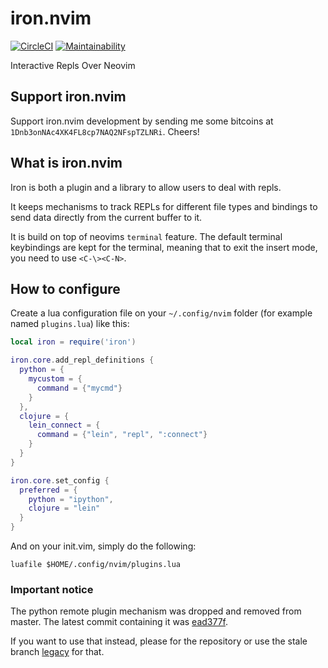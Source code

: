 # iron.nvim

[![CircleCI](https://circleci.com/gh/hkupty/iron.nvim.svg?style=svg)](https://circleci.com/gh/hkupty/iron.nvim)
[![Maintainability](https://api.codeclimate.com/v1/badges/bbd16045e0321b404ef9/maintainability)](https://codeclimate.com/github/hkupty/iron.nvim/maintainability)

Interactive Repls Over Neovim

## Support iron.nvim

Support iron.nvim development by sending me some bitcoins at `1Dnb3onNAc4XK4FL8cp7NAQ2NFspTZLNRi`.
Cheers!

## What is iron.nvim

Iron is both a plugin and a library to allow users to deal with repls.

It keeps mechanisms to track REPLs for different file types and bindings
to send data directly from the current buffer to it.

It is build on top of neovims `terminal` feature. The default terminal
keybindings are kept for the terminal, meaning that to exit the insert mode,
you need to use `<C-\><C-N>`.

## How to configure

Create a lua configuration file on your `~/.config/nvim` folder (for example
named `plugins.lua`) like this:

```lua
local iron = require('iron')

iron.core.add_repl_definitions {
  python = {
    mycustom = {
      command = {"mycmd"}
    }
  },
  clojure = {
    lein_connect = {
      command = {"lein", "repl", ":connect"}
    }
  }
}

iron.core.set_config {
  preferred = {
    python = "ipython",
    clojure = "lein"
  }
}
```

And on your init.vim, simply do the following:

```vim
luafile $HOME/.config/nvim/plugins.lua
```

### Important notice

The python remote plugin mechanism was dropped and removed from master.
The latest commit containing it was [ead377f](https://github.com/Vigemus/iron.nvim/commits/ead377f).

If you want to use that instead, please for the repository or use the
stale branch [legacy](https://github.com/Vigemus/iron.nvim/commits/legacy) for that.

